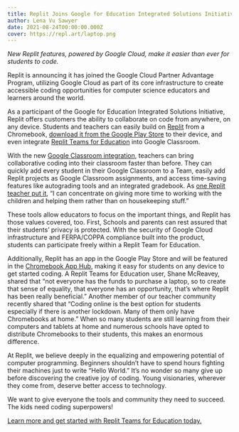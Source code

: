 ```yaml
---
title: Replit Joins Google for Education Integrated Solutions Initiative
author: Lena Vu Sawyer 
date: 2021-08-24T00:00:00.000Z
cover: https://repl.art/laptop.png
---
```


*New Replit features, powered by Google Cloud, make it easier than ever for students to code.*

Replit is announcing it has joined the Google Cloud Partner Advantage Program, utilizing Google Cloud as part of its core infrastructure to create accessible coding opportunities for computer science educators and learners around the world. 

As a participant of the Google for Education Integrated Solutions Initiative, Replit offers customers the ability to collaborate on code from anywhere, on any device. Students and teachers can easily build on [Replit](https://replit.com/) from a Chromebook, [download it from the Google Play Store](https://play.google.com/store/apps/details?id=com.replit.twa) to their device, and even integrate [Replit Teams for Education](https://replit.com/teams-for-education) into Google Classroom.

With the new [Google Classroom integration](https://docs.replit.com/teams/google-classroom), teachers can bring collaborative coding into their classroom faster than before. They can quickly add every student in their Google Classroom to a Team, easily add Replit projects as Google Classroom assignments, and access time-saving features like autograding tools and an integrated gradebook. As [one Replit teacher put it](https://replit.com/teams-for-education/case-study), “I can concentrate on giving more time to working with the children and helping them rather than on housekeeping stuff.” 

These tools allow educators to focus on the important things, and Replit has those values covered, too. First, Schools and parents can rest assured that their students’ privacy is protected. With the security of Google Cloud infrastructure and FERPA/COPPA compliance built into the product, students can participate freely within a Replit Team for Education.

Additionally, Replit has an app in the Google Play Store and will be featured in the [Chromebook App Hub](https://chromebookapphub.withgoogle.com/apps/replit-teams-for-education), making it easy for students on any device to get started coding. A Replit Teams for Education user, Shane McReavey, shared that “not everyone has the funds to purchase a laptop, so to create that sense of equality, that everyone has an opportunity, that’s where Replit has been really beneficial.” Another member of our teacher community recently shared that “Coding online is the best option for students especially if there is another lockdown. Many of them only have Chromebooks at home.” When so many students are still learning from their computers and tablets at home and numerous schools have opted to distribute Chromebooks to their students, this makes an enormous difference.

At Replit, we believe deeply in the equalizing and empowering potential of computer programming. Beginners shouldn’t have to spend hours fighting their machines just to write “Hello World.” It’s no wonder so many give up before discovering the creative joy of coding. Young visionaries, wherever they come from, deserve better access to technology.

We want to give everyone the tools and community they need to succeed. The kids need coding superpowers!

[Learn more and get started with Replit Teams for Education today.](https://replit.com/teams-for-education)